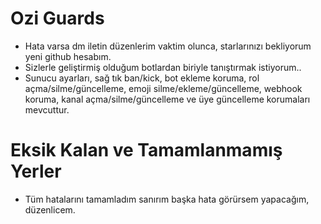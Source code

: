 # Ozi Guards

- Hata varsa dm iletin düzenlerim vaktim olunca, starlarınızı bekliyorum yeni github hesabım.
- Sizlerle geliştirmiş olduğum botlardan biriyle tanıştırmak istiyorum.. 
- Sunucu ayarları, sağ tık ban/kick, bot ekleme koruma, rol açma/silme/güncelleme, emoji silme/ekleme/güncelleme, webhook koruma, kanal açma/silme/güncelleme ve üye güncelleme korumaları mevcuttur.

# Eksik Kalan ve Tamamlanmamış Yerler

- Tüm hatalarını tamamladım sanırım başka hata görürsem yapacağım, düzenlicem.

